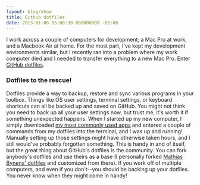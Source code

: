 ```yaml
---
layout: blog/show
title: Github dotfiles
date: 2013-01-06 05:00:39.000000000 -05:00
---
```


I work across a couple of computers for development; a Mac Pro at work, and a Macbook Air at home. For the most part, I've kept my development environments similar, but I recently ran into a problem where my work computer died and I needed to transfer everything to a new Mac Pro. Enter [GitHub dotfiles](http://dotfiles.github.com/).

### Dotfiles to the rescue!

 Dotfiles provide a way to backup, restore and sync various programs in your toolbox. Things like OS user settings, terminal settings, or keyboard shortcuts can all be backed up and saved on GitHub. You might not think you need to back up all your user settings now, but trust me, it's worth it if something unexpected happens. When I started up my new computer, I simply downloaded [my most commonly used apps](http://dstrunk.com/blog/my-front-end-development-workflow/) and entered a couple of commands from my dotfiles into the terminal, and I was up and running! Manually setting up those settings might have otherwise taken hours, and I still would've probably forgotten something. This is handy in and of itself, but the great thing about GitHub's dotfiles is the community. You can fork anybody's dotfiles and use theirs as a base (I personally forked [Mathias Bynens' dotfiles](https://github.com/mathiasbynens/dotfiles) and customized from there). If you work off of multiple computers, and even if you don't--you should be backing up your dotfiles. You never know when they might come in handy!
